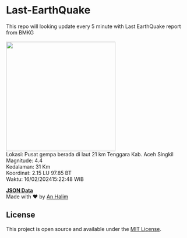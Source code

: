 # Last-EarthQuake
This repo will looking update every 5 minute with Last EarthQuake report from BMKG
<br>
<br>
<img src="https://static.bmkg.go.id/20240216152248.mmi.jpg" width="300"/>
<br>
Lokasi: Pusat gempa berada di laut 21 km Tenggara Kab. Aceh Singkil <br>
Magnitude: 4.4 <br>
Kedalaman: 31 Km <br>
Koordinat: 2.15 LU 97.85 BT <br>
Waktu: 16/02/202415:22:48 WIB <br>

<a href="./data/data.json">**JSON Data**</a>
<br>
Made with ❤️ by <a href="https://github.com/an-halim">An Halim</a>
## License

This project is open source and available under the [MIT License](LICENSE).
